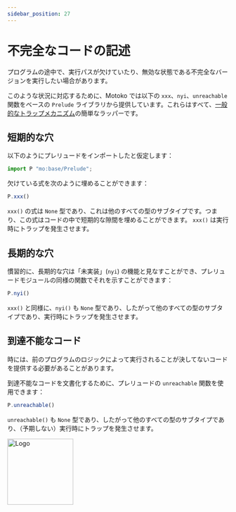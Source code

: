 ```yaml
---
sidebar_position: 27
---
```


# 不完全なコードの記述

プログラムの途中で、実行パスが欠けていたり、無効な状態である不完全なバージョンを実行したい場合があります。

このような状況に対応するために、Motoko では以下の `xxx`、`nyi`、`unreachable` 関数をベースの `Prelude` ライブラリから提供しています。これらはすべて、[一般的なトラップメカニズム](../getting-started/basic-concepts.md#traps)の簡単なラッパーです。

## 短期的な穴

以下のようにプレリュードをインポートしたと仮定します：

```ts no-repl
import P "mo:base/Prelude";
```

欠けている式を次のように埋めることができます：

```ts no-repl
P.xxx()
```

`xxx()` の式は `None` 型であり、これは他のすべての型のサブタイプです。つまり、この式はコードの中で短期的な隙間を埋めることができます。
`xxx()` は実行時にトラップを発生させます。

## 長期的な穴

慣習的に、長期的な穴は「未実装」(`nyi`) の機能と見なすことができ、プレリュードモジュールの同様の関数でそれを示すことができます：

```ts no-repl
P.nyi()
```

`xxx()` と同様に、`nyi()` も `None` 型であり、したがって他のすべての型のサブタイプであり、実行時にトラップを発生させます。

## 到達不能なコード

時には、前のプログラムのロジックによって実行されることが決してないコードを提供する必要があることがあります。

到達不能なコードを文書化するために、プレリュードの `unreachable` 関数を使用できます：

```ts no-repl
P.unreachable()
```

`unreachable()` も `None` 型であり、したがって他のすべての型のサブタイプであり、（予期しない）実行時にトラップを発生させます。

<img src="https://github.com/user-attachments/assets/844ca364-4d71-42b3-aaec-4a6c3509ee2e" alt="Logo" width="150" height="150" />
